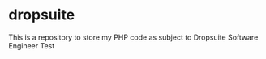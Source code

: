 # dropsuite
This is a repository to store my PHP code as subject to Dropsuite Software Engineer Test
